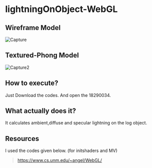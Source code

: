 # lightningOnObject-WebGL
##                        Wireframe Model
![Capture](https://user-images.githubusercontent.com/43934894/104829920-e7f09680-5889-11eb-83da-9c0f3960f4cc.JPG)
##                        Textured-Phong Model
![Capture2](https://user-images.githubusercontent.com/43934894/104829921-eaeb8700-5889-11eb-9407-c835bfceb33a.JPG)


## How to execute?
Just Download the codes. 
And open the 18290034.



## What actually does it?

It calculates ambient,diffuse and specular lightning on the log object.



## Resources

I used the codes given below. (for initshaders and MV)
> https://www.cs.unm.edu/~angel/WebGL/


